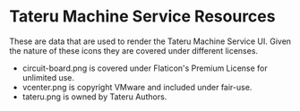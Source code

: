 # Tateru Machine Service Resources

These are data that are used to render the Tateru Machine Service UI.
Given the nature of these icons they are covered under different licenses.

 * circuit-board.png is covered under Flaticon's Premium License for unlimited use.
 * vcenter.png is copyright VMware and included under fair-use.
 * tateru.png is owned by Tateru Authors.
